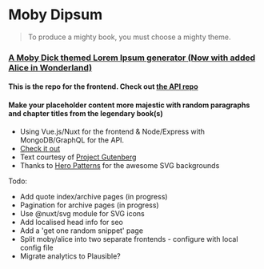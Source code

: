 # Moby Dipsum

> To produce a mighty book, you must choose a mighty theme.

### [A Moby Dick themed Lorem Ipsum generator (Now with added Alice in Wonderland)](https://moby-dipsum.com)

#### This is the repo for the frontend. Check out [the API repo](https://github.com/Recidvst/moby-dick-lorem-ipsum-api)

#### Make your placeholder content more majestic with random paragraphs and chapter titles from the legendary book(s)

- Using Vue.js/Nuxt for the frontend & Node/Express with MongoDB/GraphQL for the API.
- [Check it out](https://moby-dipsum.com)
- Text courtesy of [Project Gutenberg](https://www.gutenberg.org/ebooks/2701)
- Thanks to [Hero Patterns](https://www.heropatterns.com/) for the awesome SVG backgrounds

Todo:

- Add quote index/archive pages (in progress)
- Pagination for archive pages (in progress)
- Use @nuxt/svg module for SVG icons
- Add localised head info for seo
- Add a 'get one random snippet' page
- Split moby/alice into two separate frontends - configure with local config file
- Migrate analytics to Plausible?
